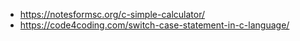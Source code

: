 * https://notesformsc.org/c-simple-calculator/
* https://code4coding.com/switch-case-statement-in-c-language/